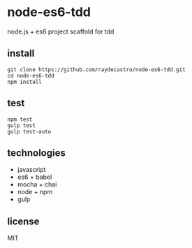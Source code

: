 # node-es6-tdd
node.js + es6 project scaffold for tdd

## install
```
git clone https://github.com/raydecastro/node-es6-tdd.git
cd node-es6-tdd
npm install
```

## test
```
npm test
gulp test
gulp test-auto
```

## technologies
* javascript
* es6 + babel
* mocha + chai
* node + npm 
* gulp

## license
MIT
